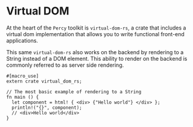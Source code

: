 # Virtual DOM

At the heart of the `Percy` toolkit is `virtual-dom-rs`, a crate that includes a virtual dom
implementation that allows you to write functional front-end applications.

This same `virtual-dom-rs` also works on the backend by rendering to a String instead of a DOM element.
This ability to render on the backend is commonly referred to as server side rendering.

```
#[macro_use]
extern crate virtual_dom_rs;

// The most basic example of rendering to a String
fn main () {
  let component = html! { <div> {"Hello world"} </div> };
  println!("{}", component);
  // <div>Hello world</div>
}
```
